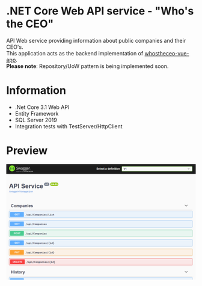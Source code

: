 # .NET Core Web API service - "Who's the CEO"
API Web service providing information about public companies and their CEO's.  
This application acts as the backend implementation of [whostheceo-vue-app](https://github.com/michelnickbon/whostheceo-vue-app).  
**Please note**: Repository/UoW pattern is being implemented soon.

# Information
- .Net Core 3.1 Web API
- Entity Framework
- SQL Server 2019
- Integration tests with TestServer/HttpClient

# Preview
![Scheme](preview.PNG)
